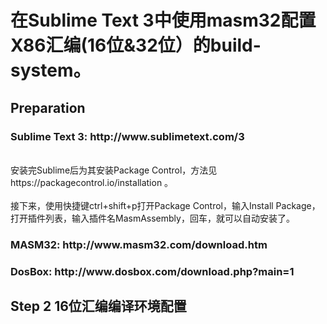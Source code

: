 <h1>在Sublime Text 3中使用masm32配置X86汇编(16位&32位）的build-system。</h1>
<h2>Preparation</h2>
<h3>Sublime Text 3: http://www.sublimetext.com/3</h3>
<br>
安装完Sublime后为其安装Package Control，方法见https://packagecontrol.io/installation 。
</br>
<br>
接下来，使用快捷键ctrl+shift+p打开Package Control，输入Install Package，打开插件列表，输入插件名MasmAssembly，回车，就可以自动安装了。
</br>
<h3>MASM32: http://www.masm32.com/download.htm</h3>
<h3>DosBox: http://www.dosbox.com/download.php?main=1</h3>
<h2>Step 2 16位汇编编译环境配置</h2>
